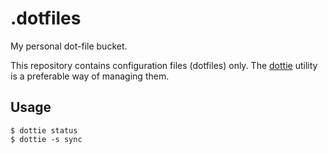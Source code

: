.dotfiles
=========

My personal dot-file bucket.

This repository contains configuration files (dotfiles) only. The
[dottie](https://github.com/Arkq/dotfiles/tree/dottie) utility is a
preferable way of managing them.


Usage
-----

	$ dottie status
	$ dottie -s sync
